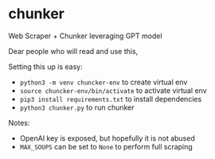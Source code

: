 # chunker
Web Scraper + Chunker leveraging GPT model

Dear people who will read and use this,

Setting this up is easy:
- `python3 -m venv chuncker-env` to create virtual env
- `source chuncker-env/bin/activate` to activate virtual env
- `pip3 install requirements.txt` to install dependencies
- `python3 chunker.py` to run chunker

Notes:
- OpenAI key is exposed, but hopefully it is not abused
- `MAX_SOUPS` can be set to `None` to perform full scraping
